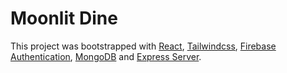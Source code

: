 # Moonlit Dine

This project was bootstrapped with [React](https://github.com/facebook/create-react-app), [Tailwindcss](https://tailwindcss.com/), [Firebase Authentication](https://firebase.google.com/), [MongoDB](https://www.mongodb.com/cloud/atlas) and [Express Server](https://expressjs.com/).
